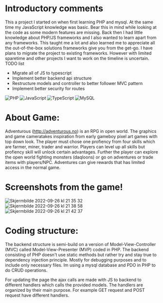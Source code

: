 # Introductory comments
This a project I started on when first learning PHP and mysql. At the same time my JavaScript knowledge was basic. Bear this in mind while looking at the code as some modern features are missing. Back then I had little knowledge about PHP/JS frameworks and I also wanted to learn apart from any frameworks. This taught me a lot and also learned me to appreciate all the out-of-the-box solutions frameworks give you from the get-go. I have plans to migrate the project to existing frameworks. However with limited sparetime and other projects I want to work on the timeline is uncertain.
TODO list
- Migrate all of JS to typescript
- Implement better backend api structure
- Restructure models and controller to better follower MVC pattern
- Implement better security for routes

![PHP](https://img.shields.io/badge/php-%23777BB4.svg?style=for-the-badge&logo=php&logoColor=white) ![JavaScript](https://img.shields.io/badge/javascript-%23323330.svg?style=for-the-badge&logo=javascript&logoColor=%23F7DF1E) ![TypeScript](https://img.shields.io/badge/typescript-%23007ACC.svg?style=for-the-badge&logo=typescript&logoColor=white) ![MySQL](https://img.shields.io/badge/mysql-%2300f.svg?style=for-the-badge&logo=mysql&logoColor=white)

# About Game:

Adventurous (http://adventurous.no) is an RPG in open world. The graphics and game cameratakes inspiration from early gameboy pixel art games with top down look.
The player must chose one profiency from four skills which are farmer, miner, trader and warrior. Players can level up all skills but profiency skill will
unlock certain advantages.
Further the player can explore the open world fighting monsters (daqloons) or go on adventures or trade items with players/NPC. Adventures can give rewards that has limited access in the normal game.

# Screenshots from the game!
![Skjermbilde 2022-09-26 kl  21 35 32](https://user-images.githubusercontent.com/52608380/192365577-af62fbb7-a9a9-48d5-abf6-742e9836209e.png)
![Skjermbilde 2022-09-26 kl  21 38 58](https://user-images.githubusercontent.com/52608380/192365583-2fee4b73-246f-4641-ba73-888b079ee0d6.png)
![Skjermbilde 2022-09-26 kl  21 42 37](https://user-images.githubusercontent.com/52608380/192365586-c2cd5dcd-ee49-4bc1-af4a-caeae8a4c48e.png)


# Coding structure:

The backend structure is semi-build on a version of Model-View-Controller (MVC) called Model-View-Presenter (MVP) coded in PHP. The backend consisting of PHP doesn't use static methods but rather try and stay true to dependency injection principle. Mostly for debugging purposes and to include only necessary files. Im using a mysql database and PDO in PHP to do CRUD operations.

For updating the page the ajax calls are made with JS to backend to different handlers which calls the provided models. The handlers are organized by their main purpose. For example GET request and POST request have different handlers.
